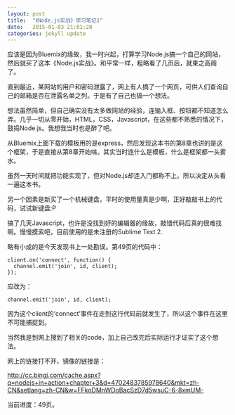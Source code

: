 ```yaml
---
layout: post
title:  "《Node.js实战》学习笔记1"
date:   2015-01-03 21:01:28
categories: jekyll update
---
```

应该是因为Bluemix的缘故，我一时兴起，打算学习Node.js搞一个自己的网站，然后就买了这本《Node.js实战》。和平常一样，粗略看了几页后，就束之高阁了。

直到最近，某网站的用户和密码泄露了，网上有人搞了一个网页，可供人们查询自己的邮箱是否在泄露名单之列。于是有了自己也搞一个想法。

想法虽然简单，但自己确实没有太多做网站的经验，连输入框、按钮都不知道怎么弄。几乎一切从零开始，HTML，CSS，Javascript，在这些都不熟悉的情况下，鼓捣Node.js。我想我当时也是醉了吧。

从Bluemix上面下载的模板用的是express，然后发现这本书的第8章也讲的是这个框架，于是直接从第8章开始啃。其实当时连什么是模板，什么是框架都一头雾水。

虽然一天时间就把功能实现了，但对Node.js却连入门都称不上。所以决定从头看一遍这本书。

另一个因素是新买了一个机械键盘，平时的使用量真是少啊，正好敲敲书上的代码，试试新键盘:P

搞了几天Javascript，也许是没找到好的编辑器的缘故，敲错代码后真的很难找啊。慢慢摸索吧，目前使用的是未注册的Sublime Text 2.

略有小成的是今天发现书上一处勘误。第49页的代码中：

    client.on('connect', function() {
      channel.emit('join', id, client);
    });

应改为：

    channel.emit('join', id, client);

因为这个client的‘connect’事件在走到这行代码前就发生了，所以这个事件在这里不可能捕捉到。

当然我是到网上搜到了相关的code，加上自己改完后实际运行才证实了这个想法。

网上的链接打不开，镜像的链接是：

http://cc.bingj.com/cache.aspx?q=nodejs+in+action+chapter+3&d=4702483785978640&mkt=zh-CN&setlang=zh-CN&w=FFkoDMnWDoBacSzD7d5wsuC-6-8xmUM-

当前进度：49页。